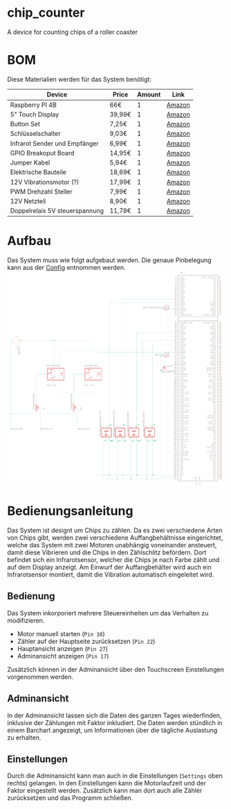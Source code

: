 # chip_counter

A device for counting chips of a roller coaster

# BOM

Diese Materialien werden für das System benötigt:

| Device                         | Price  | Amount | Link                                                                                                                                                                                                                                                                                                                                                                                                                                                                                                                                                                                                                                                                                                                                   |
|--------------------------------|--------|--------|----------------------------------------------------------------------------------------------------------------------------------------------------------------------------------------------------------------------------------------------------------------------------------------------------------------------------------------------------------------------------------------------------------------------------------------------------------------------------------------------------------------------------------------------------------------------------------------------------------------------------------------------------------------------------------------------------------------------------------------|
| Raspberry PI 4B                | 66€    | 1      | [Amazon](https://www.amazon.de/Raspberry-Pi-ARM-Cortex-A72-Bluetooth-Micro-HDMI/dp/B07TC2BK1X/ref=sr_1_5?__mk_de_DE=%C3%85M%C3%85%C5%BD%C3%95%C3%91&crid=S10T9NMYUJLU&dib=eyJ2IjoiMSJ9.1UC1W5_zecYpKMlGIP7RLntnbY2FzwGMy1Miiy5XufC-c31GWVChQfnTsqR93XUYZXAFRSAn8F94lipW-hcpUEOu2EtuGqtMV-ELfLTizRyyDhaELjphD8D5gQfOed8uIu0Dm3IvZ37k9pel69QmW8cRXaSSpUuDzArWnIRDuTedcRmF1mon52yOm-X6oCxk3C5HRmOgruiFEq1if9Q0qzTQ3UrlvRO2OemAbPmBYZeAMlDJyJ97oc6R_ySvcggLmvv931uZIZkrGNlSNA0y-1cFzTowsu4KFZa9EqJLBo8.KmxMvNYHCx0sDy0MEZSJNWzJRwZ5ayMvOmIcgazh8pE&dib_tag=se&keywords=raspberry+pi+4&qid=1717599767&sprefix=raspberry+pi+4,aps,85&sr=8-5)                                                                                                 |
| 5" Touch Display               | 39,99€ | 1      | [Amazon](https://www.amazon.de/ELECROW-Touchscreen-Monitor-Raspberry-Kompatibel/dp/B0CZ6L8DNJ/ref=sr_1_10?__mk_de_DE=%C3%85M%C3%85%C5%BD%C3%95%C3%91&crid=2IJR43BP3A1YJ&dib=eyJ2IjoiMSJ9._Lukts8pcMVVrcI5-RfLXp5QqfEwlRYuXCevrd4oNQVUFNWfjKSOIFSV1zRgW5eifA7sHJ2xzacg5_w8dq1GDNyV5Tsw1PgIb6EJCvi6l_jYdDvzKfNjY0QSy-JBR3tSe79uCfntfw6wyKbe7tSwKyHYgO1jLyDiEZLL7_i0exEEUobicsV_vqWZo4P020jOav6EE35JziGzS9rU5_7GTnJu0TX-5s5coiV4uWJqGDabDXrtNl72ZSkzfsgKOjCNWWZ3_wcHnDShu98V4Wfe8YbxT_f6KtotIE4TKW2A3Tw.Vq_RSJEl-uHmWJRMpqUBijQGOMg9URoRp1fz_v1f_xI&dib_tag=se&keywords=raspberry+pi+touch+display&qid=1717599903&sprefix=raspberry+pi+touch+display,aps,91&sr=8-10)                                                                      |
| Button Set                     | 7,25€  | 1      | [Amazon](https://www.amazon.de/RUNCCI-YUN-Momentanen-Druckschalter%EF%BC%8CMini-DruckTaster-Wasserdicht/dp/B0825RCZJS/ref=sr_1_1?__mk_de_DE=%C3%85M%C3%85%C5%BD%C3%95%C3%91&crid=1MFY2S2JLO0L6&dib=eyJ2IjoiMSJ9.t5DhmddPxOJ7YF70kViIaEVbLRg4hk5xKL4nl_EquXliHHRenM8C_C5gsssK-oP6qeOoS4uHoyvGEU9TXklOqrMqfkn7lq4US1TlkK44D8bfmSXr4kxFISrmC-Pt2mbpYP1gJXlGbTQI1nAexv5MGwqU1ijx37IGRVZQjIAodzTTM0grkz9zsvNdpvf35ehkAmwexN3e5CilEw-PsndEkvgdFBY_t_NWlQRUr0fs2P1-LAOeBQKCy_2uehuBtafAoW1tbowHdCeDmqXNP6Zw6e8NMiUxrTxV9Z0rOxcTwns.JkYH_LyI5KfRWBJBIAxUoF8EJYM01C6TKA63ZWPpAvs&dib_tag=se&keywords=raspberry+pi+button&qid=1717600059&sprefix=raspberry+pi+b,aps,573&sr=8-1)                                                                  |
| Schlüsselschalter              | 9,03€  | 1      | [Amazon](https://www.amazon.de/Create-idea-Edelstahl-Vollmetall-Verriegelnder-Edelstahl-Metall-Schl%C3%BCsselschalter/dp/B0D35B4ZCB/ref=sr_1_6?__mk_de_DE=%C3%85M%C3%85%C5%BD%C3%95%C3%91&crid=1NFA1ZM8CSCQP&dib=eyJ2IjoiMSJ9.V5_-h8aNh87dyKb46Rx8HuQMcVPZ9XjQh3bxBR6o0Bk3sn1HcDGx4Uaa3Vh64KfDSJeJb49JPDRn0Wg8wggksEVoThaEwlbiVWN8J5y3sT5wfS4nhmBPEFYKFkFXyqX_y9_nFIn-oYVSNfBLWBoXKQaXGxpTtNi3MH-89vDLuZU1et1Pngq-Al2TwZhLpjgrOBdGHRML9H45Bzut3zgysJKjdTw1BdU3jzgUl4cECTYhhpVgiZhVCq698QH_BC__gXvhCuzUbsQXInq43Lb_sLefIzRxBpue9k53jUpQO9Q.ffEUV-J6x8xeW18fP2unO7B0Ffk-hMWiStZBbhY8Phc&dib_tag=se&keywords=schl%C3%BCsselschalter+3+positionen&qid=1717600822&sprefix=schl%C3%BCsselschalter+3+positionen+,aps,75&sr=8-6&th=1)          |
| Infrarot Sender und Empfänger  | 6,99€  | 1      | [Amazon](https://www.amazon.de/BOJACK-Infrarot-Emitter-IR-lampe-Empf%C3%A4ngerdiode-Infrarot-Emissions-Empf%C3%A4ngerr%C3%B6hre/dp/B08Y6Y9S5Q/ref=sr_1_1?__mk_de_DE=%C3%85M%C3%85%C5%BD%C3%95%C3%91&crid=1G44VE73ZOEJS&dib=eyJ2IjoiMSJ9.iuzWWHHoqyO63tQV84g0reX71GGWwpDS22-BIh-qwsKroK_77tS2CrTuwNGgWs41lX33iZFagdwLr6kJpDbsFc2XN1K8fuLPSGzqHSYkpHpCRO8IH4QRamC2vDFlHE-mK1rYP6HQnHCEL7L6T1UaChL4jApzd98WmI5n0Na9o_RQnsfKRT9Il184KRz0ynY_mfgrr_-iAkzRPh0nzzx9-WQQ9xpIR0lnqnzaWPxsxctjIM2Xfo7wTvV5w-_QoROvqPmS3CeRKeEdLKrUHI31yz2ud4vjDWjfoz_ql1k8K5w.eWHp2PYG6b1pyq7v3GPafsTXTUPh5b5SE9zkLxYQaRo&dib_tag=se&keywords=raspberry+pi+infrared+beam&qid=1717601249&sprefix=raspberry+pi+infrared+beam,aps,212&sr=8-1)                       |
| GPIO Breakoput Board           | 14,95€ | 1      | [Amazon](https://www.amazon.de/FREENOVE-Breakout-Raspberry-Terminal-Status/dp/B0BFB618CJ/ref=sr_1_4?crid=1W7LU3L7EYH15&dib=eyJ2IjoiMSJ9.WyV1zZpULPT770-AF3VQwANkxJbGxllTvTzcbHFWVLCUoEkTEDUsRwHVVfWH9vhGsrtklw4OIUJ6woSuPTXPDs0o3pfh8q6iH3FB2TG87d8Cv7kXQxBcSJDK8d9wlgHUO5mUanLJ_6EsDfKqhDN4kTmwJ1DJr8Rmk51fqSs6--2BtpMwA_GO0Mq3F2DSQjEon7BtyhJ0ysGHm6-7OtbpPy6v4tdelMF7G8amQfYset3faxtWsGLXwFLUGrkxjiZsP2T8keNF8gMv9pgS3G4Vge8NMiUxrTxV9Z0rOxcTwns.BtHoSEx60asZSi_2KHzPfpsM5RMt0AtQKoybmRX3NZg&dib_tag=se&keywords=raspberry+pi+4+gpio+breakout&qid=1717601478&sprefix=raspberri+pi+4+gpio+break,aps,172&sr=8-4)                                                                                                                      |
| Jumper Kabel                   | 5,94€  | 1      | [Amazon](https://www.amazon.de/Female-Female-Male-Female-Male-Male-Steckbr%C3%BCcken-Drahtbr%C3%BCcken-bunt/dp/B01EV70C78/ref=sr_1_6?__mk_de_DE=%C3%85M%C3%85%C5%BD%C3%95%C3%91&crid=1H8AK2O3YGVRQ&dib=eyJ2IjoiMSJ9.YkJGGaT6C6WFjyXfDkQJR983TvUgVBGHgrCw5goe9P4P-pORv5R7vYJxtH06f5697bmLJpB0-9Eg0EjgmKiB0ice_MQIKqi_g1QlW7KXxMPbHV3GLc8NpFDUp1_ZQtW9nz1ptqky65FR9S4_5TtQJ4y3-hAQuRB1uml9m4jjyd6-_8MExrR5MIEJir1pbX7uf5sqp7xlHqRrcUAZuSeykHO3vtvsGwdludpVNv35Rkyd7II8e7EJJOIMVDKXyBguUHVQKwAaOS9RCAe8auTrogISqlh2irb5_45y4YAJmvk.42vu6HdKJ5ELTvL-9KlYiqz-mZVL_9MQ1PGIholPmGk&dib_tag=se&keywords=raspberry+pi+4+jumper+wires&qid=1717601593&sprefix=raspberry+pi+4+jumper+wires,aps,278&sr=8-6)                                         |
| Elektrische Bauteile           | 18,69€ | 1      | [Amazon](https://www.amazon.de/Elektronisches-Bauelemente-Set-Transistor-Elektrolytkondensatoren-Widerst%C3%A4nde-Bauelemente-Sortiment/dp/B09GVZ4STX/ref=sr_1_9?__mk_de_DE=%C3%85M%C3%85%C5%BD%C3%95%C3%91&crid=3A3X7BHYX45UK&dib=eyJ2IjoiMSJ9.RIqZfiEtLVPyPzeiMSLI2vdKb11EZkSW9Ck6AIN6VkuMOzjVytj5co6LVB11_iVwwbLSuTfc7ZG-UOwMEeq1LZBHukEeb4XKVpEolJleRhZ_eDf4ltLqXJDpL5eF5-LcQFZDnmignOPCLz_uZoWomWeSGijwAtrfBcnIPBecw-ccL9KjyGL-3_kOPY-m4MTKLOflCy6iqT6GJqFUDss1XRMrcWJfqGygWUn-f7qAvflpm262uTrPg2Sbfiac5N0Tpl2NOcOfd7RrUcOTsTP1jfQFSQaIxtcFGAC-_ZO_m_M._wRx5pvgc_MqEr537PVj94RuOCp-YxHWmDdsSPe-Krc&dib_tag=se&keywords=widerstand+und+kapazit%C3%A4t+set&qid=1717601722&sprefix=widerstand+und+kapazit%C3%A4t+set,aps,152&sr=8-9) |
| 12V Vibrationsmotor (?)        | 17,99€ | 1      | [Amazon](https://www.amazon.de/ICQUANZX-Gleichstrom-Vibrationsmotor-drehmomentstarke-Vibrationsmotoren-eisenrotierenden/dp/B0824V4M4R/ref=sr_1_20?__mk_de_DE=%C3%85M%C3%85%C5%BD%C3%95%C3%91&crid=3QE7G3FHDL5ZQ&dib=eyJ2IjoiMSJ9.h-xg7aFbO--_CAddeJKIJr4w2Z--hfHIHXim1VNWlt_INQ5uv_vjsnclQk1n-D-qvYCnIxtWufPXq2MT2CQ4bvwNHaogQyN6dW6vws0aaxnNRlHcK-O-CNZN4UtQElqMbhkowthgiKYw9_zazOApIBdNnaiiH8kGW8AsYQ8wmDzZoVRz5meWhoLeyxiSB2X42p_IEBbezhaB-Cph6dC1K226tE75hSxvjpOA-2LsE5hYE-F2wQvEasd04-u1dQbuH6yPB4TtgnBNooRNqV538yoM2F_gWyOTCie2aaU_AHo.f9tbRIZlHIC9JQwQQjoc1XhZ3EV2C5daqQzF_aBWdWk&dib_tag=se&keywords=elektromotor+r%C3%BCttelplatte&qid=1717601914&sprefix=elektromotor+r%C3%BCttelplatte,aps,125&sr=8-20)                     |
| PWM Drehzahl Steller           | 7,99€  | 1      | [Amazon](https://www.amazon.de/WayinTop-Drehzahlsteller-Geschwindigkeitsregler-Niederspannungs-Steuerungsmodul/dp/B07ZPRM23X/ref=pd_bxgy_d_sccl_1/259-2419948-4853506?pd_rd_w=NoFqN&content-id=amzn1.sym.d6531279-1f86-4ae1-b1f7-8ab9db04b1a0&pf_rd_p=d6531279-1f86-4ae1-b1f7-8ab9db04b1a0&pf_rd_r=F1CQA05XE0QS9KPERNR6&pd_rd_wg=6BWMA&pd_rd_r=55bac055-6606-44a8-a670-1c25cd31f45a&pd_rd_i=B07ZPRM23X&psc=1)                                                                                                                                                                                                                                                                                                                          |
| 12V Netzteil                   | 8,90€  | 1      | [Amazon](https://www.amazon.de/Spannungswandler-Netzteil-f%C3%BCr-LED-Streifen-220/dp/B01G0Q3RWU/ref=pd_bxgy_d_sccl_1/259-2419948-4853506?pd_rd_w=GxAxn&content-id=amzn1.sym.d6531279-1f86-4ae1-b1f7-8ab9db04b1a0&pf_rd_p=d6531279-1f86-4ae1-b1f7-8ab9db04b1a0&pf_rd_r=CHF2AV4AG6B50NWTJRZM&pd_rd_wg=GG3MY&pd_rd_r=08aa7d9f-4108-4518-9d08-2113a204514c&pd_rd_i=B01G0Q3RWU&psc=1)                                                                                                                                                                                                                                                                                                                                                      |
| Doppelrelais 5V steuerspannung | 11,78€ | 1      | [Amazon](https://www.amazon.de/dp/B07QYLN6LD?psc=1)                                                                                                                                                                                                                                                                                                                                                                                                                                                                                                                                                                                                                                                                                    |

# Aufbau
Das System muss wie folgt aufgebaut werden. Die genaue Pinbelegung kann aus der [Config](assets/config.toml)
entnommen werden.
![](schematics/chip_counter.png)

# Bedienungsanleitung

Das System ist designt um Chips zu zählen. Da es zwei verschiedene Arten von
Chips gibt, werden zwei verschiedene Auffangbehältnisse eingerichtet, welche das 
System mit zwei Motoren unabhängig voneinander ansteuert, damit diese Vibrieren und
die Chips in den Zählschlitz befördern. Dort befindet sich ein Infrarotsensor, welcher 
die Chips je nach Farbe zählt und auf dem Display anzeigt. Am Einwurf der Auffangbehälter 
wird auch ein Infrarotsensor montiert, damit die Vibration automatisch eingeleitet wird.

## Bedienung
Das System inkorporiert mehrere Steuereinheiten um das Verhalten zu modifizieren.

* Motor manuell starten (`Pin 10`)
* Zähler auf der Hauptseite zurücksetzen (`Pin 22`)
* Hauptansicht anzeigen (`Pin 27`)
* Adminansicht anzeigen (`Pin 17`)

Zusätzlich können in der Adminansicht über den Touchscreen Einstellungen vorgenommen werden.

## Adminansicht

In der Adminansicht lassen sich die Daten des ganzen Tages wiederfinden, inklusive der Zählungen 
mit Faktor inkludiert. Die Daten werden stündlich in einem Barchart angezeigt, um Informationen
über die tägliche Auslastung zu erhalten. 

## Einstellungen

Durch die Adminansicht kann man auch in die Einstellungen (`Settings` oben rechts) gelangen.
In den Einstellungen kann die Motorlaufzeit und der Faktor eingestellt werden.
Zusätzlich kann man dort auch alle Zähler zurücksetzen und das Programm schließen.